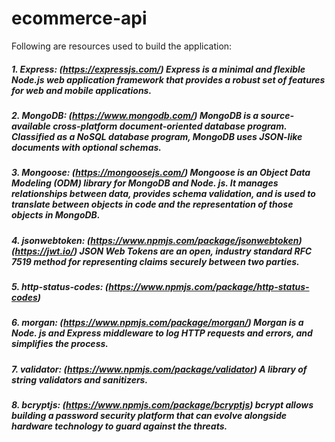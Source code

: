 # ecommerce-api

Following are resources used to build the application:

##### 1. Express: (https://expressjs.com/) Express is a minimal and flexible Node.js web application framework that provides a robust set of features for web and mobile applications.
##### 2. MongoDB: (https://www.mongodb.com/) MongoDB is a source-available cross-platform document-oriented database program. Classified as a NoSQL database program, MongoDB uses JSON-like documents with optional schemas.
##### 3. Mongoose: (https://mongoosejs.com/) Mongoose is an Object Data Modeling (ODM) library for MongoDB and Node. js. It manages relationships between data, provides schema validation, and is used to translate between objects in code and the representation of those objects in MongoDB.
##### 4. jsonwebtoken: (https://www.npmjs.com/package/jsonwebtoken) (https://jwt.io/) JSON Web Tokens are an open, industry standard RFC 7519 method for representing claims securely between two parties.
##### 5. http-status-codes: (https://www.npmjs.com/package/http-status-codes)
##### 6. morgan: (https://www.npmjs.com/package/morgan/) Morgan is a Node. js and Express middleware to log HTTP requests and errors, and simplifies the process.
##### 7. validator: (https://www.npmjs.com/package/validator) A library of string validators and sanitizers.
##### 8. bcryptjs: (https://www.npmjs.com/package/bcryptjs) bcrypt allows building a password security platform that can evolve alongside hardware technology to guard against the threats.
